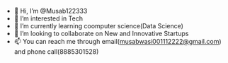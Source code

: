 - 👋 Hi, I’m @Musab122333
- 👀 I’m interested in Tech
- 🌱 I’m currently learning coomputer science(Data Science)
- 💞️ I’m looking to collaborate on New and Innovative Startups
- 📫 You can reach me through email(musabwasi001112222@gmail.com) and phone call(8885301528)

<!---
Musab122333/Musab122333 is a ✨ special ✨ repository because its `README.md` (this file) appears on your GitHub profile.
You can click the Preview link to take a look at your changes.
--->
